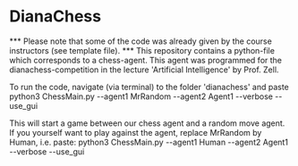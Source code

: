 # DianaChess

*** Please note that some of the code was already given by the course instructors (see template file). *** This repository contains a python-file which corresponds to a chess-agent. This agent was programmed for the dianachess-competition in the lecture 'Artificial Intelligence' by Prof. Zell. 

To run the code, navigate (via terminal) to the folder 'dianachess' and paste 
python3 ChessMain.py --agent1 MrRandom --agent2 Agent1 --verbose --use_gui

This will start a game between our chess agent and a random move agent. If you yourself want to play against the agent, replace MrRandom by Human, i.e. paste:
python3 ChessMain.py --agent1 Human --agent2 Agent1 --verbose --use_gui

